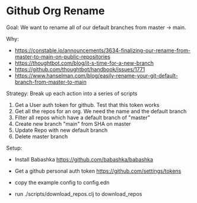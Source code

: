 # Github Org Rename

Goal: 
We want to rename all of our default branches from master -> main. 

Why: 
- https://constable.io/announcements/3634-finalizing-our-rename-from-master-to-main-on-public-repositories
- https://thoughtbot.com/blog/it-s-time-for-a-new-branch
- https://github.com/thoughtbot/handbook/issues/1771
- https://www.hanselman.com/blog/easily-rename-your-git-default-branch-from-master-to-main


Strategy: 
Break up each action into a series of scripts 

1. Get a User auth token for github. Test that this token works
1. Get all the repos for an org. We need the name and the default branch
1. Filter all repos which have a default branch of "master"
1. Create new branch "main" from SHA on master
1. Update Repo with new default branch
1. Delete master branch

Setup:
- Install Babashka https://github.com/babashka/babashka
- Get a github personal auth token https://github.com/settings/tokens
- copy the example config to config.edn 

- run ./scripts/download_repos.clj to download_repos
